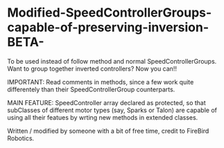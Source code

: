 # Modified-SpeedControllerGroups-capable-of-preserving-inversion-BETA-
To be used instead of follow method and normal SpeedControllerGroups. Want to group together inverted controllers? Now you can!!

IMPORTANT: Read comments in methods, since a few work quite differentely than their SpeedControllerGroup counterparts.

MAIN FEATURE: SpeedController array declared as protected, so that subClasses of different motor types (say, Sparks or Talon) are capable of using all their featues by wrting new methods in extended classes.

Written / modified by someone with a bit of free time, credit to FireBird Robotics.
